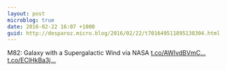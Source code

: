 ```yaml
---
layout: post
microblog: true
date: 2016-02-22 16:07 +1000
guid: http://desparoz.micro.blog/2016/02/22/t701649511895138304.html
---
```

M82: Galaxy with a Supergalactic Wind  via NASA [t.co/AWIvdBVmC...](https://t.co/AWIvdBVmC0) [t.co/EClHkBa3j...](https://t.co/EClHkBa3j5)
